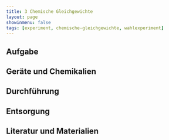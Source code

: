 ```yaml
---
title: 3 Chemische Gleichgewichte
layout: page
showinmenu: false
tags: [experiment, chemische-gleichgewichte, wahlexperiment]
---
```


## Aufgabe

## Geräte und Chemikalien

## Durchführung

## Entsorgung

## Literatur und Materialien
